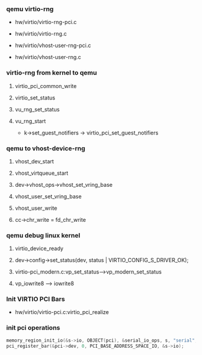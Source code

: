 ### qemu virtio-rng

* hw/virtio/virtio-rng-pci.c

* hw/virtio/virtio-rng.c

* hw/virtio/vhost-user-rng-pci.c

* hw/virtio/vhost-user-rng.c

### virtio-rng from kernel to qemu

1. virtio_pci_common_write

2. virtio_set_status

3. vu_rng_set_status

4. vu_rng_start

   * k->set_guest_notifiers -> virtio_pci_set_guest_notifiers

### qemu to vhost-device-rng

1. vhost_dev_start

2. vhost_virtqueue_start

3. dev->vhost_ops->vhost_set_vring_base

4. vhost_user_set_vring_base

5. vhost_user_write

6. cc->chr_write = fd_chr_write

### qemu debug linux kernel

1. virtio_device_ready

2. dev->config->set_status(dev, status | VIRTIO_CONFIG_S_DRIVER_OK);

3. virtio-pci_modern.c:vp_set_status-->vp_modern_set_status

4. vp_iowrite8 --> iowrite8

### Init VIRTIO PCI Bars

* hw/virtio/virtio-pci.c:virtio_pci_realize

### init pci operations

```c
memory_region_init_io(&s->io, OBJECT(pci), &serial_io_ops, s, "serial", 8);
pci_register_bar(&pci->dev, 0, PCI_BASE_ADDRESS_SPACE_IO, &s->io);
```